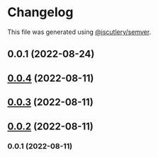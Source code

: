 # Changelog

This file was generated using [@jscutlery/semver](https://github.com/jscutlery/semver).

## 0.0.1 (2022-08-24)



## [0.0.4](https://github.com/notationhq/fieldtrip/compare/fieldtrip-0.0.3...fieldtrip-0.0.4) (2022-08-11)



## [0.0.3](https://github.com/notationhq/fieldtrip/compare/fieldtrip-0.0.2...fieldtrip-0.0.3) (2022-08-11)



## [0.0.2](https://github.com/notationhq/fieldtrip/compare/fieldtrip-0.0.1...fieldtrip-0.0.2) (2022-08-11)



### 0.0.1 (2022-08-11)
